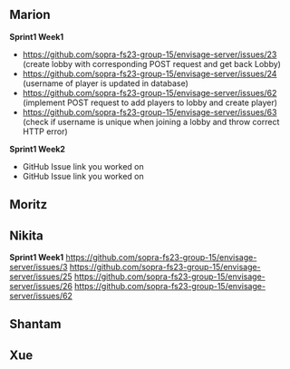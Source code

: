 ## Marion
**Sprint1 Week1**
* https://github.com/sopra-fs23-group-15/envisage-server/issues/23 (create lobby with corresponding POST request and get back Lobby)
* https://github.com/sopra-fs23-group-15/envisage-server/issues/24 (username of player is updated in database)
* https://github.com/sopra-fs23-group-15/envisage-server/issues/62 (implement POST request to add players to lobby and create player)
* https://github.com/sopra-fs23-group-15/envisage-server/issues/63 (check if username is unique when joining a lobby and throw correct HTTP error)

**Sprint1 Week2**
* GitHub Issue link you worked on
* GitHub Issue link you worked on

## Moritz

## Nikita
**Sprint1 Week1**
https://github.com/sopra-fs23-group-15/envisage-server/issues/3
https://github.com/sopra-fs23-group-15/envisage-server/issues/25
https://github.com/sopra-fs23-group-15/envisage-server/issues/26
https://github.com/sopra-fs23-group-15/envisage-server/issues/62
## Shantam

## Xue
